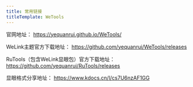 ```yaml
---
title: 常用链接
titleTemplate: WeTools
---
```


官网地址：
https://yequanrui.github.io/WeTools/

WeLink主题官方下载地址：
https://github.com/yequanrui/WeTools/releases

RuTools（包含WeLink显眼包）官方下载地址：
https://github.com/yequanrui/RuTools/releases

显眼格式分享地址：
https://www.kdocs.cn/l/cs7U6nzAF1GG
